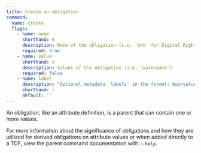 ```yaml
---
title: Create an obligation
command:
  name: create
  flags:
    - name: name
      shorthand: n
      description: Name of the obligation (i.e. 'drm' for Digital Rights Management)
      required: true
    - name: value
      shorthand: v
      description: Values of the obligation (i.e. 'watermark')
      required: false
    - name: label
      description: "Optional metadata 'labels' in the format: key=value"
      shorthand: l
      default: ''
---
```


An obligation, like an attribute definition, is a parent that can contain one or more values.

For more information about the significance of obligations and how they are utilized for derived obligations on attribute values
or when added directly to a TDF, view the parent command documentation with `--help`.